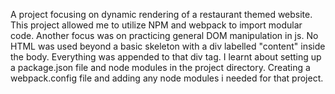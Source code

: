 A project focusing on dynamic rendering of a restaurant themed website.
This project allowed me to utilize NPM and webpack to import modular code. Another focus was on practicing general DOM manipulation in js.
No HTML was used beyond a basic skeleton with a div labelled "content" inside the body. Everything was appended to that div tag.
I learnt about setting up a package.json file and node modules in the project directory. Creating a webpack.config file and adding any node modules i needed for that project.
